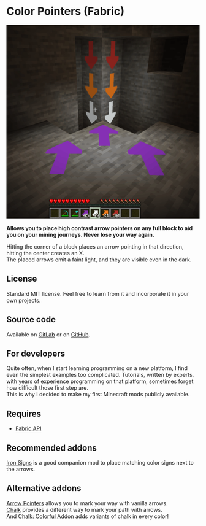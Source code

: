 # Color Pointers (Fabric)

![Screenshot](./images/screenshot1.png "Color Pointers screenshot")

**Allows you to place high contrast arrow pointers on any full block to aid you on your mining journeys. Never lose your way again.**

Hitting the corner of a block places an arrow pointing in that direction, hitting the center creates an X.  
The placed arrows emit a faint light, and they are visible even in the dark.  

## License

Standard MIT license. Feel free to learn from it and incorporate it in your own projects.

## Source code

Available on [GitLab](https://gitlab.com/pintergabor/colorpointers.git) or on [GitHub](https://github.com/pinter-gabor-at/colorpointers.git).

## For developers

Quite often, when I start learning programming on a new platform, I find even the simplest examples too complicated.
Tutorials, written by experts, with years of experience programming on that platform, sometimes forget how difficult those first step are.  
This is why I decided to make my first Minecraft mods publicly available.

## Requires  
- [Fabric API](https://modrinth.com/mod/fabric-api)

## Recommended addons

[Iron Signs](https://modrinth.com/mod/ironsigns) is a good companion mod to place matching color signs next to the arrows.  

## Alternative addons

[Arrow Pointers](https://modrinth.com/mod/arrow-pointers) allows you to mark your way with vanilla arrows.  
[Chalk](https://modrinth.com/mod/chalk) provides a different way to mark your path with arrows.  
And [Chalk: Colorful Addon](https://modrinth.com/mod/chalk-colorful-addon) adds variants of chalk in every color!

